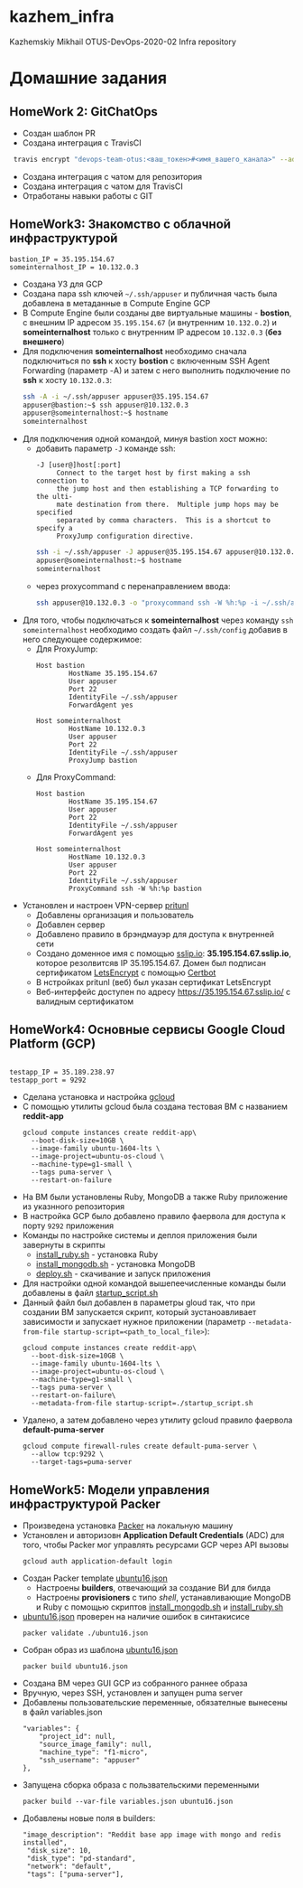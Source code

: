 # kazhem_infra
Kazhemskiy Mikhail OTUS-DevOps-2020-02 Infra repository


# Домашние задания
## HomeWork 2: GitChatOps
* Создан шаблон PR
* Создана интеграция с TravisCI
```bash
 travis encrypt "devops-team-otus:<ваш_токен>#<имя_вашего_канала>" --add notifications.slack.rooms --com
```
* Создана интеграция с чатом для репозитория
* Создана интеграция с чатом для TravisCI
* Отработаны навыки работы с GIT
## HomeWork3: Знакомство с облачной инфраструктурой

~~~
bastion_IP = 35.195.154.67
someinternalhost_IP = 10.132.0.3
~~~

* Создана УЗ для GCP
* Создана пара ssh ключей `~/.ssh/appuser` и публичная часть была добавлена в метаданные в Compute Engine GCP
* В Compute Engine были созданы две виртуальные машины - **bostion**, с внешним IP адресом `35.195.154.67` (и внутренним `10.132.0.2`) и **someinternalhost** только с внутренним IP адресом `10.132.0.3` (**без внешнего**)
* Для подключения **someinternalhost** необходимо сначала подключиться по **ssh** к хосту **bostion** с включенным SSH Agent Forwarding (параметр -A) и затем с него выполнить подключение по **ssh** к хосту `10.132.0.3`:
    ```bash
    ssh -A -i ~/.ssh/appuser appuser@35.195.154.67
    appuser@bastion:~$ ssh appuser@10.132.0.3
    appuser@someinternalhost:~$ hostname
    someinternalhost
    ```
 * Для подключения одной командой, минуя bastion хост можно:
    * добавить параметр `-J`  команде ssh:
        ```
        -J [user@]host[:port]
             Connect to the target host by first making a ssh connection to
             the jump host and then establishing a TCP forwarding to the ulti‐
             mate destination from there.  Multiple jump hops may be specified
             separated by comma characters.  This is a shortcut to specify a
             ProxyJump configuration directive.
        ```
       ```bash
       ssh -i ~/.ssh/appuser -J appuser@35.195.154.67 appuser@10.132.0.3
       appuser@someinternalhost:~$ hostname
       someinternalhost
       ```
    * через proxycommand с перенаправлением ввода:
      ```bash
      ssh appuser@10.132.0.3 -o "proxycommand ssh -W %h:%p -i ~/.ssh/appuser appuser@35.195.154.67"
      ```
* Для того, чтобы подключаться к **someinternalhost** через команду `ssh someinternalhost` необходимо создать файл `~/.ssh/config` добавив в него следующее содержимое:
    * Для ProxyJump:
        ```
        Host bastion
                HostName 35.195.154.67
                User appuser
                Port 22
                IdentityFile ~/.ssh/appuser
                ForwardAgent yes

        Host someinternalhost
                HostName 10.132.0.3
                User appuser
                Port 22
                IdentityFile ~/.ssh/appuser
                ProxyJump bastion
        ```
    * Для ProxyCommand:
        ```
        Host bastion
                HostName 35.195.154.67
                User appuser
                Port 22
                IdentityFile ~/.ssh/appuser
                ForwardAgent yes

        Host someinternalhost
                HostName 10.132.0.3
                User appuser
                Port 22
                IdentityFile ~/.ssh/appuser
                ProxyCommand ssh -W %h:%p bastion
        ```
 * Установлен и настроен VPN-сервер [pritunl](https://pritunl.com/)
   * Добавлены организация и пользователь
   * Добавлен сервер
   * Добавлено правило в брэндмауэр для доступа к внутренней сети
   * Создано доменное имя c помощью [sslip.io](https://sslip.io/): **35.195.154.67.sslip.io**, которое резолвитсяв IP 35.195.154.67. Домен был подписан сертификатом [LetsEncrypt]("https://letsencrypt.org/") с помощью [Certbot](https://certbot.eff.org/)
   * В нстройках pritunl (веб) был указан сертификат LetsEncrypt
   * Веб-интерфейс доступен по адресу https://35.195.154.67.sslip.io/ с валидным сертификатом

## HomeWork4: Основные сервисы Google Cloud Platform (GCP)
~~~

testapp_IP = 35.189.238.97
testapp_port = 9292

~~~
* Сделана установка и настройка [gcloud](https://cloud.google.com/sdk/docs/)
* С помощью утилиты gcloud была создана тестовая ВМ c названием **reddit-app**
    ```
    gcloud compute instances create reddit-app\
      --boot-disk-size=10GB \
      --image-family ubuntu-1604-lts \
      --image-project=ubuntu-os-cloud \
      --machine-type=g1-small \
      --tags puma-server \
      --restart-on-failure
    ```
* На ВМ были установлены Ruby, MongoDB а также Ruby приложение из указнного репозитория
* В настройка GCP было добавлено правило фаервола для доступа к порту `9292` приложения
* Команды по настройке системы и деплоя приложения были завернуты в скрипты
    * [install_ruby.sh](install_ruby.sh) - установка Ruby
    * [install_mongodb.sh](install_mongodb.sh) - установка MongoDB
    * [deploy.sh](deploy.sh)  - скачивание и запуск приложения
* Для настройки одной командой вышепеечисленные команды были добавлены в файл [startup_script.sh](startup_script.sh)
* Данный файл был добавлен в параметры gloud так, что при создании ВМ запускается cкрипт, который зустаноавливает зависимости и запускает нужное приложении (параметр `--metadata-from-file startup-script=<path_to_local_file>`):
    ```
    gcloud compute instances create reddit-app\
      --boot-disk-size=10GB \
      --image-family ubuntu-1604-lts \
      --image-project=ubuntu-os-cloud \
      --machine-type=g1-small \
      --tags puma-server \
      --restart-on-failure\
      --metadata-from-file startup-script=./startup_script.sh
    ```
 * Удалено, а затем добавлено через утилиту gcloud правило фаервола **default-puma-server**
    ```
    gcloud compute firewall-rules create default-puma-server \
      --allow tcp:9292 \
      --target-tags=puma-server
    ```
## HomeWork5: Модели управления инфраструктурой Packer
* Произведена установка [Packer](https://www.packer.io/downloads.html) на локальную машину
* Установлен и авторизовн **Application Default Credentials** (ADC) для того, чтобы Packer мог управлять ресурсами GCP через API вызовы
  ```
  gcloud auth application-default login
  ```
* Создан Packer template [ubuntu16.json](packer/ubuntu16.json)
    * Настроены **builders**, отвечающий за создание ВИ для билда
    * Настроены **provisioners** с типо _shell_, устанавливающие MongoDB и Ruby с помощью скриптов [install_mongodb.sh](packer/scripts/install_mongodb.sh) и [install_ruby.sh](packer/scripts/install_ruby.sh)
* [ubuntu16.json](packer/ubuntu16.json) проверен на наличие ошибок в синтакисисе
   ```
   packer validate ./ubuntu16.json
   ```
* Собран образ из шаблона [ubuntu16.json](packer/ubuntu16.json)
   ```
   packer build ubuntu16.json
   ```
* Создана ВМ через GUI GCP из собранного раннее образа
* Вручную, через SSH, установлен и запущен puma server
* Добавлены пользовательские переменные, обязателные вынесены в файл variables.json
    ```
    "variables": {
        "project_id": null,
        "source_image_family": null,
        "machine_type": "f1-micro",
        "ssh_username": "appuser"
    },
    ```
* Запущена сборка образа с пользвательскими переменными
  ```
  packer build --var-file variables.json ubuntu16.json
  ```
* Добавлены новые поля в builders:
  ```
  "image_description": "Reddit base app image with mongo and redis installed",
   "disk_size": 10,
   "disk_type": "pd-standard",
   "network": "default",
   "tags": ["puma-server"],
  ```
